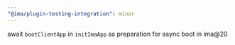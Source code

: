 ```yaml
---
"@ima/plugin-testing-integration": minor
---
```


await `bootClientApp` in `initImaApp` as preparation for async boot in ima@20

